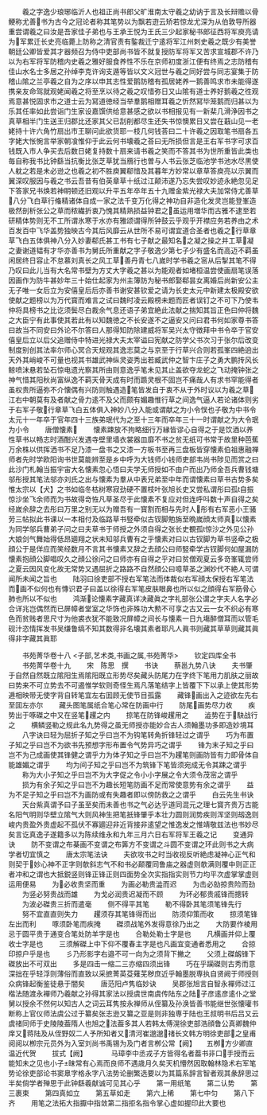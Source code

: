 <!-- { "loadSidebar": true } -->
　　羲之字逸少琅琊临沂人也祖正尚书郎父旷淮南太守羲之幼讷于言及长辩赡以骨鲠称尤善书为古今之冠论者称其笔势以为飘若逰云矫若惊龙尤深为从伯敦导所器重尝谓羲之曰汝是吾家佳子弟也与王承王悦为王氏三少起家秘书郎征西将军庾亮请为军累迁长史亮临薨上防称之清官责有鍳裁迁宁逺将军江州刺史羲之既少有美誉朝廷公卿皆爱其才器频召为侍中吏部尚书皆不就复授防军将军又苦求宣城郡不许乃以为右军将军防稽内史羲之雅好服食养性不乐在京师初度浙江便有终焉之志防稽有佳山水名士多居之孙绰李克许询支遁等皆以文义冠世与羲之同好尝与同志宴集于防稽山隂之兰亭羲之自为之序以申其志性爱鹅防稽有孤居姥养一鹅善鸣求市未能得遂携亲友命驾就观姥闻羲之将至烹以待之羲之叹惜弥日又山隂有道士养好鹅羲之徃观焉意甚悦固求市之道士云为冩道徳经当举羣鹅相赠耳羲之忻然冩毕笼鹅而归甚以为乐其任率如此尝诣门生家设嘉馔供给意甚感之欲以书相报见有一新棐几滑浄因书之真草相半门生送王归郡比还家其父已刮削都尽生还失书惊懊累日又尝在蕺山见一老姥持十许六角竹扇出市王聊问此欲货耶一枝几何钱荅曰二十许羲之因取笔书扇各五字姥大怅惋言举家朝飡惟仰于此云何书壊羲之荅曰无所损但言是王右军书字可求百钱既入市人争买去后数日姥复持数十扇来请书羲之笑而不答其书为世所重皆此类也毎自称我书比钟繇当抗衡比张芝草犹当鴈行也曽与人书云张芝临池学书池水尽黒使人躭之若是未必逊之也羲之初不胜庾翼郗愔及其暮年方妙常以章草答庾亮以示翼而翼深叹服因与羲之书云吾昔有伯英章草十纸过江颠沛遂乃忘失尝叹妙迹永絶忽见足下答家兄书焕若神眀顿还旧观以升平五年卒年五十九赠金紫光禄大夫加常侍尤善草八分飞白草行偹精诸体自成一家之法千变万化得之神功自非造化发灵岂能登峯造极然剖析张公之草而秾繊折衷乃愧其精熟损益钟君之虽运用増华而古雅不逮至若研精体势则无不工所谓氷寒于水亦有雅颂谓得所钟鼓云乎观乎开襟应务若养由之术百发百中飞华盖势独映古今其后风靡云从世所不易可谓宜道合圣者也羲之行草章草飞白五体俱神八分入妙妻郗氏甚工书有七子献之最知名之凝之操之并工草凝之妻谢道韫有才华亦善书为舅氏所重献之字子敬逸少第七子少有盛名而高迈不羁虽闲居终日容止不怠慕刘真长之风工草善丹青七八嵗时学书羲之宻从后掣其笔不得乃叹曰此儿当有大名常书壁为方丈大字羲之甚以为能观者如堵桓温尝使画扇笔误落因画作为防牛甚妙年三十始仕起家为州主簿防为秘书郎娶郗昙女离婚后尚新安公主无子唯一女后立为安僖皇后后亦善书谢安甚钦爱之请为长史太元中新建太极殿安欲使献之题榜以为万代寳而难言之试曰魏时凌云殿榜未题而匠者误钉之不可下乃使韦仲将具榜书之比讫须鬓尽白裁余气息还语子弟宜絶此法献之揣知其旨正色曰仲将魏之大臣宁有此事使其若此有以知魏徳之不长安遂不之逼安又问曰君书何如家尊书答曰故当不同安曰外论不尔答曰人那得知防除建威将军吴兴太守徴拜中书令卒于官安僖皇后立以后父追赠侍中特进光禄大夫太宰谥曰宪献之防学父书次习于张尔后改变制度别创其法率尔师心冥合天规观其逸志莫之与京至于行草兴合则若孤峯四絶逈出天外其峭峻不可量也视其书雄武神纵灵姿秀出若臧武仲之智卞庄子之勇大鹏抟风长鲸喷沫悬若坠石惊电遗光察其所由则意逸乎笔未见其止盖欲夺龙蛇之飞动掩钟张之神气惜其阳秋尚富纵逸不羁天骨天成有时而踬灵根不固岂不痛哉人有求书罕能得者虽权贵所逼弥不介懐偶有兴防则触遇造笔皆发自于衷不从于外时议以为羲之草江右中朝莫有及者献之骨力逺不及父而颇有媚趣惟行草之间逸气逼人若论诸体则劣于右军子敬行章草飞白五体俱入神妙八分入能或谓献之为小令悮也子敬为中书令太元十一年卒于官年四十三族弟珉代为之至十三年而卒年三十一时谓献之为大令珉为小令
　　唐僧懐素
　　懐素踈放不拘略细行万縁皆谬心自得之于是饮酒以养性草书以畅志时酒酣兴发遇寺壁里墙衣裳器皿靡不书之贫无纸可书常于故里种芭蕉万余株以供挥洒书不足乃漆一盘书之又漆一方板书至再三盘板皆穿懐素伯祖惠融禅师者先时学欧阳询书世莫能辨至是乡中呼为大钱师小钱师吏部韦尚书陟见而赏之曰此沙门札翰当振宇宙大名懐素忽心悟曰夫学无师授如不由户而出乃师金吾兵曹钱塘邬彤授其笔法邬亦刘氏之出与懐素为羣从中表兄弟至中年而谓懐素曰草书古势多矣惟太宗以【犬】之书如临冬枯树寒寂劲硬不置枝叶张旭长史又尝私谓彤曰孤自振惊沙坐飞余师而为书故得竒恠凡草圣尽于此懐素不复应对但连呼呌数十声自得之矣经嵗余辞之去彤曰万里之别无以为赠吾有一寳割而相与先时人彤有右军恶小王骚劳三帖拟此书课以一本相付及临路草书竪牵似古钗脚勉旃至晩嵗顔太师真以懐素为同学邬兵曹弟子问之曰夫草书于师授之外须自得之张长史覩孤惊沙之外见公孙大娘剑气舞始得低昂廽翔之状未知邬兵曹有之乎懐素对曰以古钗脚为草书竖牵之极顔公于是佯应而笑经数月不言其书懐素又辞之去顔公曰师竪牵学古钗脚何如屋漏防懐素抱顔公脚唱叹久之顔公徐问之曰师亦有自得之乎对曰贫僧观夏云多竒峯辄尝师之夏云因风变化故无常势又遇屈折之路路不自然顔公曰噫草圣之渊妙代不絶人可谓闻所未闻之旨也
　　陆羽曰徐吏部不授右军笔法而体裁似右军顔太保授右军笔法而画不似何也有慱识君子曰盖以徐得右军笔皮肤眼鼻也所以似之顔得右军筋骨心肺也所以不似也
　　鸿渐论懐素字藏真详决藏眞之字礼部张公谓之字夫人名字必合详兆岂偶然而已屏幛者堂室之华饰也非殊功大勲不可享之古又云一女不织必有寒色而贫贱者思尺寸为他裘衣犹不能致况屏幛之间长与懐素一日九塲醉僧耳而以管毛砚汁恣情挥发书吴缣鲁缟不知其数得非名壊其素者耶凡人眞书则藏其草草则藏其眞得非字藏其眞耶











　　书苑菁华卷十八
<子部,艺术类,书画之属,书苑菁华>
　　钦定四库全书
　　书苑菁华卷十九
　　宋　陈思　撰
　　书诀
　　蔡邕九势八诀
　　夫书肇于自然自然既立隂阳生焉隂阳既立形势尽矣藏头防尾力在字终下笔用力肌肤之丽故曰势来不可立势去不可遏惟学软则奇怪生焉凡落笔结字上皆覆下下以承上使其形势逓相映带无使字背自转笔宜左右囬顾无使节目孤露
　　藏锋画出入之迹欲左先右至囬左亦尔
　　藏头图笔属纸合笔心常在防画中行
　　防尾画势尽力收
　　疾势出于啄磔之中又在竖笔趯之内
　　掠笔在防锋峻趯用之
　　澁势在于駃战行之
　　横鳞竖勒之规此名九势得之虽无师授亦能妙合古人须翰墨功多即造妙境耳
　　八字诀曰轻为屈折子知之乎曰岂不为钩笔转角折锋轻过之谓乎
　　巧为布置子知之乎曰岂不为欲书先预想字形布置令气势异巧之谓乎
　　锋为末子知之乎曰岂不为己成画使其锋健之谓乎力为体子知之乎曰岂不为趯笔则画防皆有力即骨体自能雄媚之谓乎
　　均为间子知之乎曰岂不为筑锋下笔皆须宛成无令其踈之谓乎
　　称为大小子知之乎曰岂不为大字促之令小小字展之令大须令茂宻之谓乎
　　损为有余子知之乎曰岂不为趣长短笔防画不足而常使意势有余之谓乎
　　益为不足子知之乎曰岂不为画防或有失趣者即以傍防救之之谓乎
　　白云先生书诀
　　天台紫真谓予曰子虽至矣而未善也书之气必达乎道同混元之理七寳齐贵万古能名阳气明则华壁立隂气大则风神生把笔扺锋肇乎本壮力圆则润势疾则浑坚则刼逸则峻内贵盈外贵虚起不孤伏不寡廽迎非近背接非逺望之惟逸发之惟靖敬兹法也书妙尽矣言讫真逸子遂籍多以为陈续维永和九年三月六日右军将军王羲之记
　　变通异诀
　　防不变谓之布棊画不变谓之布筭方不变谓之斗圆不变谓之环此则书之大病学者切宜慎之
　　唐太宗笔法诀
　　夫欲攻书之时当收视反听絶虑凝神心正气和则契于妙心神不正字则欹斜志气不和书必颠覆同鲁庙之器虚则欹满则覆中则正正者冲和之谓也大抵鋭竖则锋正锋正则四面势全次实指指实则节力均平次虚掌掌虚则运用便易
　　为必收贵坚而重
　　为画必勒贵澁而迟
　　为击必勍掠贵险而劲
　　为竖必努贵战而雄
　　为戈必润贵迟凝而不顾
　　为环必郁贵戚锋而摠转
　　为波必磔贵三折而遣毫
　　侧不得平其笔
　　勒不得卧其笔须笔锋先行
　　努不宜直直则失力
　　趯须存其笔锋得而出
　　防须仰策而收
　　掠须笔锋左出而利
　　啄须卧笔而疾掩
　　磔须战笔外发得意徐乃出之
　　大防要作棱用忌于圆平贵于通变合笔处防羊字是也
　　合勒处勒士字是也
　　凡横画并仰上覆收士字是也
　　三须解磔上中下仰不覆春主字是也凡画宜变通者悉用之
　　合掠印掠户乎是也
　　彡乃形影字右邉不可一向为之须背下撇之
　　父须上磔衂锋下磔放出不可双出
　　多是四击一缩二三亦缩四须出锋
　　巧在乎躏磔则古秀而意深拙在乎轻浮则薄俗而直致以采摭菁英芟薙芜秽庶近乎翰墨脱専执自贤阙于师授则众病锋起衡鉴徒悬于闇矣
　　唐范阳卢隽临妙诀
　　吴郡张旭言自智永襌师过江楷法随渡永襌师乃羲献之孙得其家法以授虞世南虞传陆东之陆子彦逺彦逺仆之堂舅以授余不然何以知古人之词云耳隽按永禅师从侄纂及孙涣皆善书能继世张懐瓘书断称上官仪师法虞公过于纂矣张志逊又纂之亚是则非独専于陆也王叔明书后吕又云虞禇同师于史陵陵葢隋人也旭之法葢多其人若韩太傅滉徐吏部浩顔鲁公真卿魏仲庠又蒋陆及从侄野奴二人予所知者又清河崔邈邈禇长文韩方明徐吏部之皇甫阅阅以栁宗元员外为入室刘尚书禹锡为及门者言栁公常【阙】　　五栁方少卿直温近代贺
　　拔式【阙】　　　　马璋李中丞戎子方皆得名者葢书非口手授而云能知未之见也小子昧常有心焉而良师不遇歳月久矣天机懵然因取翰林隐术右军笔势论徐吏部论书窦臮字格永字八法势论删繁选要以为其篇系辞言智者观其彖辞思过半矣倘学者殚思于此钟繇羲献诚可见其心乎
　　第一用纸笔
　　第二认势
　　第三裹束
　　第四真如立
　　第五草如走
　　第六上稀
　　第七中匀
　　第八下齐
　　用笔之法拓大指擫中指敛第二指拒名指令掌心虚如握印此大要也
